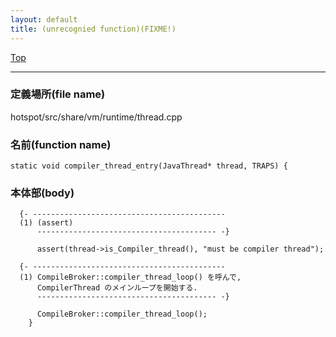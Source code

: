 ```yaml
---
layout: default
title: (unrecognied function)(FIXME!)
---
```

[Top](../index.html)

--- 
### 定義場所(file name)
hotspot/src/share/vm/runtime/thread.cpp

### 名前(function name)
```
static void compiler_thread_entry(JavaThread* thread, TRAPS) {
```

### 本体部(body)
```
  {- -------------------------------------------
  (1) (assert)
      ---------------------------------------- -}

	  assert(thread->is_Compiler_thread(), "must be compiler thread");

  {- -------------------------------------------
  (1) CompileBroker::compiler_thread_loop() を呼んで,
      CompilerThread のメインループを開始する.
      ---------------------------------------- -}

	  CompileBroker::compiler_thread_loop();
	}
	
```


